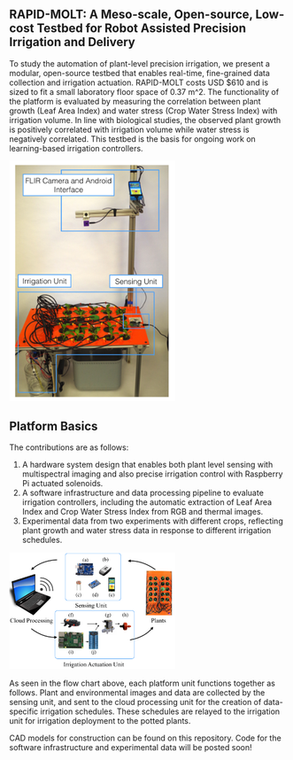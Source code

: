 ## RAPID-MOLT: A Meso-scale, Open-source, Low-cost Testbed for Robot Assisted Precision Irrigation and Delivery

To study the automation of plant-level precision irrigation, we present a modular, open-source testbed that enables real-time, fine-grained data collection and irrigation actuation. RAPID-MOLT costs USD $610 and is sized to fit a small laboratory floor space of 0.37 m^2. The functionality of the platform is evaluated by measuring the correlation between plant growth (Leaf Area Index) and water stress (Crop Water Stress Index) with irrigation volume. In line with biological studies, the observed plant growth is positively correlated with irrigation volume while water stress is negatively correlated. This testbed is the basis for ongoing work on learning-based irrigation controllers. 

<img src="/img/FullAssembly.png" alt="drawing" class="centerImage" width="300" />

## Platform Basics
The contributions are as follows:
1. A hardware system design that enables both plant level sensing with multispectral imaging and also precise irrigation control with Raspberry Pi actuated solenoids.
2. A software infrastructure and data processing pipeline to evaluate irrigation controllers, including the automatic extraction of Leaf Area Index and Crop Water Stress Index from RGB and thermal images.
3. Experimental data from two experiments with different crops, reflecting plant growth and water stress data in response to different irrigation schedules.

<img src="/img/FlowChart.png" alt="drawing" class="centerImage" width="300" />

As seen in the flow chart above, each platform unit functions together as follows. Plant and environmental images and data are collected by the sensing unit, and sent to the cloud processing unit for the creation of data-specific irrigation schedules. These schedules are relayed to the irrigation unit for irrigation deployment to the potted plants.

CAD models for construction can be found on this repository. Code for the software infrastructure and experimental data will be posted soon!

